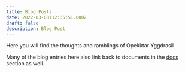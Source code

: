 ```yaml
---
title: Blog Posts
date: 2022-03-03T12:35:51.000Z
draft: false
description: Blog Post
---
```

Here you will find the thoughts and ramblings of Opekktar Yggdrasil

Many of the blog entries here also link back to documents in the [docs](/docs/) section as well.